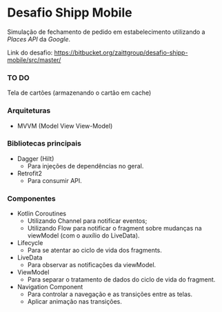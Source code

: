 # Desafio Shipp Mobile
Simulação de fechamento de pedido em estabelecimento utilizando a *Places API* da *Google*.

Link do desafio: https://bitbucket.org/zaittgroup/desafio-shipp-mobile/src/master/

### TO DO
Tela de cartões (armazenando o cartão em cache)

### Arquiteturas
* MVVM (Model View View-Model)

### Bibliotecas principais
* Dagger (Hilt)
  * Para injeções de dependências no geral.
* Retrofit2
  * Para consumir API.

### Componentes
* Kotlin Coroutines
  * Utilizando Channel para notificar eventos;
  * Utilizando Flow para notificar o fragment sobre mudanças na viewModel (com o auxílio do LiveData).
* Lifecycle
  * Para se atentar ao ciclo de vida dos fragments.
* LiveData
  * Para observar as notificações da viewModel.
* ViewModel
  * Para separar o tratamento de dados do ciclo de vida do fragment.
* Navigation Component
  * Para controlar a navegação e as transições entre as telas.
  * Aplicar animação nas transições.
